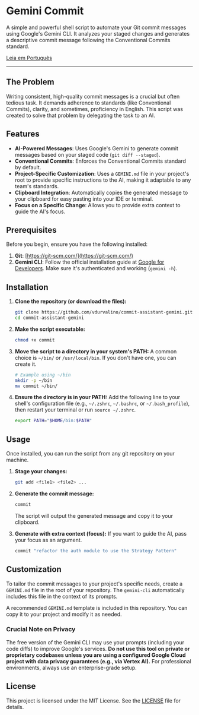 # Gemini Commit

A simple and powerful shell script to automate your Git commit messages using Google's Gemini CLI. It analyzes your staged changes and generates a descriptive commit message following the Conventional Commits standard.

[Leia em Português](README.pt.md)

---

## The Problem

Writing consistent, high-quality commit messages is a crucial but often tedious task. It demands adherence to standards (like Conventional Commits), clarity, and sometimes, proficiency in English. This script was created to solve that problem by delegating the task to an AI.

## Features

-   **AI-Powered Messages**: Uses Google's Gemini to generate commit messages based on your staged code (`git diff --staged`).
-   **Conventional Commits**: Enforces the Conventional Commits standard by default.
-   **Project-Specific Customization**: Uses a `GEMINI.md` file in your project's root to provide specific instructions to the AI, making it adaptable to any team's standards.
-   **Clipboard Integration**: Automatically copies the generated message to your clipboard for easy pasting into your IDE or terminal.
-   **Focus on a Specific Change**: Allows you to provide extra context to guide the AI's focus.

## Prerequisites

Before you begin, ensure you have the following installed:
1.  **Git**: [https://git-scm.com/](https://git-scm.com/)
2.  **Gemini CLI**: Follow the official installation guide at [Google for Developers](https://blog.google/technology/developers/introducing-gemini-cli-open-source-ai-agent/). Make sure it's authenticated and working (`gemini -h`).

## Installation

1.  **Clone the repository (or download the files):**
    ```bash
    git clone https://github.com/vdurvalino/commit-assistant-gemini.git
    cd commit-assistant-gemini
    ```

2.  **Make the script executable:**
    ```bash
    chmod +x commit
    ```

3.  **Move the script to a directory in your system's PATH:**
    A common choice is `~/bin/` or `/usr/local/bin`. If you don't have one, you can create it.
    ```bash
    # Example using ~/bin
    mkdir -p ~/bin
    mv commit ~/bin/
    ```

4.  **Ensure the directory is in your PATH:**
    Add the following line to your shell's configuration file (e.g., `~/.zshrc`, `~/.bashrc`, or `~/.bash_profile`), then restart your terminal or run `source ~/.zshrc`.
    ```bash
    export PATH="$HOME/bin:$PATH"
    ```

## Usage

Once installed, you can run the script from any git repository on your machine.

1.  **Stage your changes:**
    ```bash
    git add <file1> <file2> ...
    ```

2.  **Generate the commit message:**
    ```bash
    commit
    ```
    The script will output the generated message and copy it to your clipboard.

3.  **Generate with extra context (focus):**
    If you want to guide the AI, pass your focus as an argument.
    ```bash
    commit "refactor the auth module to use the Strategy Pattern"
    ```

## Customization

To tailor the commit messages to your project's specific needs, create a `GEMINI.md` file in the root of your repository. The `gemini-cli` automatically includes this file in the context of its prompts.

A recommended `GEMINI.md` template is included in this repository. You can copy it to your project and modify it as needed.

### Crucial Note on Privacy

The free version of the Gemini CLI may use your prompts (including your code diffs) to improve Google's services. **Do not use this tool on private or proprietary codebases unless you are using a configured Google Cloud project with data privacy guarantees (e.g., via Vertex AI).** For professional environments, always use an enterprise-grade setup.

## License

This project is licensed under the MIT License. See the [LICENSE](LICENSE) file for details.
